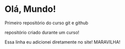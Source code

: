 # Olá, Mundo!
Primeiro repositório do curso git e github

 repositório criado durante um curso!

Essa linha eu  adicionei diretamente  no site! MARAVILHA! 
